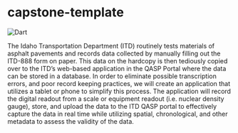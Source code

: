 # capstone-template
![Dart](https://github.com/cs481-ekh/s21-team-goose-888/workflows/Dart/badge.svg)

The Idaho Transportation Department (ITD) routinely tests materials of asphalt pavements and records data collected by manually filling out the ITD-888 form on paper. This data on the hardcopy is then tediously copied over to the ITD’s web-based application in the QASP Portal where the data can be stored in a database. In order to eliminate possible transcription errors, and poor record keeping practices, we will create an application that utilizes a tablet or phone to simplify this process. The application will record the digital readout from a scale or equipment readout (i.e. nuclear density gauge), store, and upload the data to the ITD QASP portal to effectively capture the data in real time while utilizing spatial, chronological, and other metadata to assess the validity of the data.  

